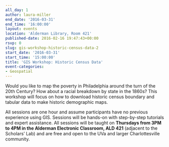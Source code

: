 ```yaml
---
all_day: 1
author: laura-miller
end_date: '2016-03-31'
end_time: '16:00:00'
layout: events
location: 'Alderman Library, Room 421'
published-date: 2016-02-16 19:47:43+00:00
rsvp: 0
slug: gis-workshop-historic-census-data-2
start_date: '2016-03-31'
start_time: '15:00:00'
title: 'GIS Workshop: Historic Census Data'
event-categories:
- Geospatial
---
```


Would you like to map the poverty in Philadelphia around the turn of the 20th Century? How about a racial breakdown by state in the 1860s? This workshop will focus on how to download historic census boundary and tabular data to make historic demographic maps.

All sessions are one hour and assume participants have no previous experience using GIS. Sessions will be hands-on with step-by-step tutorials and expert assistance. All sessions will be taught on **Thursdays from 3PM to 4PM in the Alderman Electronic Classroom, ALD 421** (adjacent to the Scholars’ Lab) and are free and open to the UVa and larger Charlottesville community.


